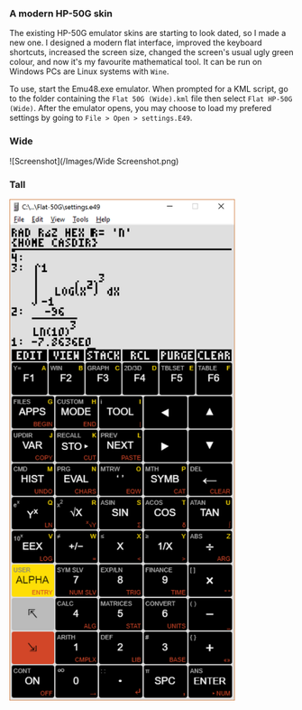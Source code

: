 ### A modern HP-50G skin

The existing HP-50G emulator skins are starting to look dated, so I made a new one. I designed a modern flat interface, improved the keyboard shortcuts, increased the screen size, changed the screen's usual ugly green colour, and now it's my favourite mathematical tool. It can be run on Windows PCs are Linux systems with `Wine`.

To use, start the Emu48.exe emulator. When prompted for a KML script, go to the folder containing the `Flat 50G (Wide).kml` file then select  `Flat HP-50G (Wide)`. After the emulator opens, you may choose to load my prefered settings by going to `File > Open > settings.E49`. 

### Wide

![Screenshot](/Images/Wide Screenshot.png)

### Tall

<img src="/Images/Long Screenshot.png" width="400">
